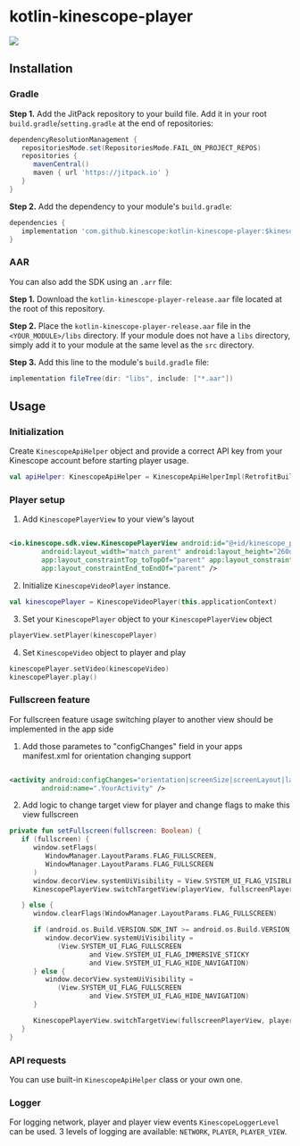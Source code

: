 # kotlin-kinescope-player
[![](https://jitpack.io/v/kinescope/kotlin-kinescope-player.svg)](https://jitpack.io/#kinescope/kotlin-kinescope-player)

## Installation

### Gradle

**Step 1.** Add the JitPack repository to your build file.
Add it in your root `build.gradle`/`setting.gradle` at the end of repositories:

```groovy
dependencyResolutionManagement {
   repositoriesMode.set(RepositoriesMode.FAIL_ON_PROJECT_REPOS)
   repositories {
      mavenCentral()
      maven { url 'https://jitpack.io' }
   }
}
```

**Step 2.** Add the dependency to your module's `build.gradle`:
```groovy
dependencies {
   implementation 'com.github.kinescope:kotlin-kinescope-player:$kinescopeVideoPlayerVersion'
}
```

### AAR

You can also add the SDK using an `.arr` file:

**Step 1.** Download the `kotlin-kinescope-player-release.aar` file located at the root of this repository.

**Step 2.** Place the `kotlin-kinescope-player-release.aar` file in the `<YOUR_MODULE>/libs` directory.
If your module does not have a `libs` directory, simply add it to your module at the same level as the `src` directory.

**Step 3.** Add this line to the module's `build.gradle` file:
```groovy
implementation fileTree(dir: "libs", include: ["*.aar"])
```
## Usage

### Initialization

Create `KinescopeApiHelper` object and provide a correct API key from your Kinescope account before
starting player usage.

```kotlin
val apiHelper: KinescopeApiHelper = KinescopeApiHelperImpl(RetrofitBuilder.getKinescopeApi("your-api-key-here"))
```

### Player setup

1. Add `KinescopePlayerView` to your view's layout

```xml

<io.kinescope.sdk.view.KinescopePlayerView android:id="@+id/kinescope_player"
        android:layout_width="match_parent" android:layout_height="260dp"
        app:layout_constraintTop_toTopOf="parent" app:layout_constraintStart_toStartOf="parent"
        app:layout_constraintEnd_toEndOf="parent" />
```

2. Initialize `KinescopeVideoPlayer` instance.

```kotlin
val kinescopePlayer = KinescopeVideoPlayer(this.applicationContext)
```

3. Set your `KinescopePlayer` object to your `KinescopePlayerView` object

```kotlin
playerView.setPlayer(kinescopePlayer)
```

4. Set `KinescopeVideo` object to player and play

```kotlin
kinescopePlayer.setVideo(kinescopeVideo)
kinescopePlayer.play()
```

### Fullscreen feature

For fullscreen feature usage switching player to another view should be implemented in the app side

1. Add those parametes to "configChanges" field in your apps manifest.xml for orientation changing
   support

```xml

<activity android:configChanges="orientation|screenSize|screenLayout|layoutDirection"
        android:name=".YourActivity" />
```

2. Add logic to change target view for player and change flags to make this view fullscreen

```kotlin
private fun setFullscreen(fullscreen: Boolean) {
   if (fullscreen) {
      window.setFlags(
         WindowManager.LayoutParams.FLAG_FULLSCREEN,
         WindowManager.LayoutParams.FLAG_FULLSCREEN
      )
      window.decorView.systemUiVisibility = View.SYSTEM_UI_FLAG_VISIBLE
      KinescopePlayerView.switchTargetView(playerView, fullscreenPlayerView, kinescopePlayer)

   } else {
      window.clearFlags(WindowManager.LayoutParams.FLAG_FULLSCREEN)

      if (android.os.Build.VERSION.SDK_INT >= android.os.Build.VERSION_CODES.KITKAT) {
         window.decorView.systemUiVisibility =
            (View.SYSTEM_UI_FLAG_FULLSCREEN
                    and View.SYSTEM_UI_FLAG_IMMERSIVE_STICKY
                    and View.SYSTEM_UI_FLAG_HIDE_NAVIGATION)
      } else {
         window.decorView.systemUiVisibility =
            (View.SYSTEM_UI_FLAG_FULLSCREEN
                    and View.SYSTEM_UI_FLAG_HIDE_NAVIGATION)
      }

      KinescopePlayerView.switchTargetView(fullscreenPlayerView, playerView, kinescopePlayer)
   }
}
```

### API requests

You can use built-in `KinescopeApiHelper` class or your own one.

### Logger

For logging network, player and player view events `KinescopeLoggerLevel` can be used.
3 levels of logging are available: `NETWORK`, `PLAYER`, `PLAYER_VIEW`.

